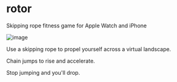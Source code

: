 # rotor

Skipping rope fitness game for Apple Watch and iPhone

![image](https://user-images.githubusercontent.com/69108995/233451621-0a3db5fc-1090-4e26-b08c-eef1313a34f9.png)

Use a skipping rope to propel yourself across a virtual landscape. 

Chain jumps to rise and accelerate.

Stop jumping and you'll drop.
